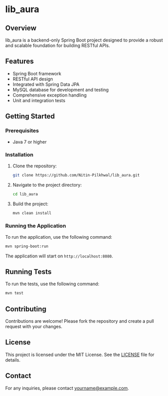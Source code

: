 # lib_aura
## Overview

lib_aura is a backend-only Spring Boot project designed to provide a robust and scalable foundation for building RESTful APIs.

## Features

- Spring Boot framework
- RESTful API design
- Integrated with Spring Data JPA
- MySQL database for development and testing
- Comprehensive exception handling
- Unit and integration tests

## Getting Started

### Prerequisites

- Java 7 or higher

### Installation

1. Clone the repository:
    ```sh
    git clone https://github.com/Nitin-Pilkhwal/lib_aura.git
    ```
2. Navigate to the project directory:
    ```sh
    cd lib_aura
    ```
3. Build the project:
    ```sh
    mvn clean install
    ```

### Running the Application

To run the application, use the following command:
```sh
mvn spring-boot:run
```

The application will start on `http://localhost:8080`.

## Running Tests

To run the tests, use the following command:
```sh
mvn test
```

## Contributing

Contributions are welcome! Please fork the repository and create a pull request with your changes.

## License

This project is licensed under the MIT License. See the [LICENSE](LICENSE) file for details.

## Contact

For any inquiries, please contact [yourname@example.com](mailto:yourname@example.com).
